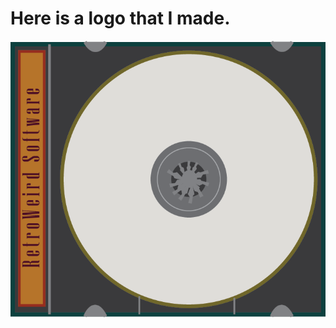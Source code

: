 <h1 id="here-is-a-logo-that-i-made-">Here is a logo that I made.</h1>
<p><img src="AdamLunn3b.png.png" alt="RetroWeird"></p>
